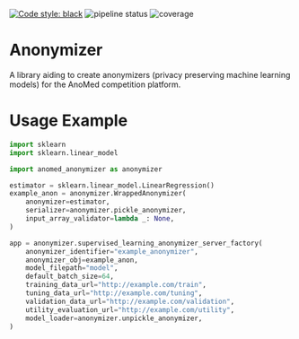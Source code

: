 [![Code style: black](https://img.shields.io/badge/code%20style-black-000000.svg)](https://github.com/psf/black)
![pipeline status](https://git.uni-luebeck.de/its/anomed/anonymizer/badges/main/pipeline.svg?ignore_skipped=true)
![coverage](https://git.uni-luebeck.de/its/anomed/anonymizer/badges/main/coverage.svg?job=run_tests)

# Anonymizer

A library aiding to create anonymizers (privacy preserving machine learning
models) for the AnoMed competition platform.

# Usage Example

```python
import sklearn
import sklearn.linear_model

import anomed_anonymizer as anonymizer

estimator = sklearn.linear_model.LinearRegression()
example_anon = anonymizer.WrappedAnonymizer(
    anonymizer=estimator,
    serializer=anonymizer.pickle_anonymizer,
    input_array_validator=lambda _: None,
)

app = anonymizer.supervised_learning_anonymizer_server_factory(
    anonymizer_identifier="example_anonymizer",
    anonymizer_obj=example_anon,
    model_filepath="model",
    default_batch_size=64,
    training_data_url="http://example.com/train",
    tuning_data_url="http://example.com/tuning",
    validation_data_url="http://example.com/validation",
    utility_evaluation_url="http://example.com/utility",
    model_loader=anonymizer.unpickle_anonymizer,
)
```
